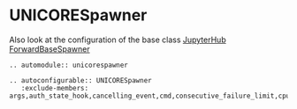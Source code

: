 # UNICORESpawner

Also look at the configuration of the base class [JupyterHub ForwardBaseSpawner](https://jupyterhub-forwardbasespawner.readthedocs.io/en/latest/spawners/forwardbasespawner.html)

```{eval-rst}
.. automodule:: unicorespawner
```

```{eval-rst}
.. autoconfigurable:: UNICORESpawner
   :exclude-members: args,auth_state_hook,cancelling_event,cmd,consecutive_failure_limit,cpu_guarantee,cpu_limit,custom_port,debug,default_url,disable_user_config,dns_name_template,env_keep,environment,extra_labels,filter_events,namespace,poll_interval,public_api_url,show_first_default_event,ssh_create_remote_forward,ssh_custom_forward,ssh_custom_forward_remote,ssh_custom_forward_remote_remove,ssh_custom_forward_remove,ssh_custom_svc,ssh_custom_svc_remove,ssh_during_startup,ssh_forward_options,ssh_forward_remote_options,ssh_key,ssh_node,ssh_node_mapping,ssh_port,ssh_recreate_at_start,ssh_remote_key,ssh_remote_node,ssh_remote_port,ssh_remote_username,ssh_username,stop_event,svc_create,svc_name_template,update_expected_path,http_timeout,hub_connect_url,ip,mem_guarantee,mem_limit,notebook_dir,oauth_client_allowed_scopes,oauth_roles,options_form,options_from_form,port,post_stop_hook,pre_spawn_hook,server_token_scopes,start_timeout,ssl_alt_names_include_local,ssl_alt_names
```
